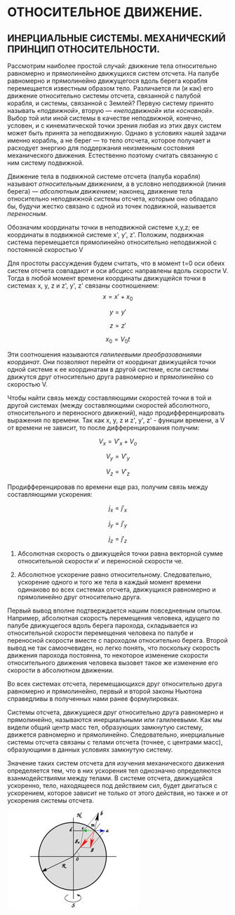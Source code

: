 # __ОТНОСИТЕЛЬНОЕ ДВИЖЕНИЕ.__

 ## __ИНЕРЦИАЛЬНЫЕ СИСТЕМЫ. МЕХАНИЧЕСКИЙ ПРИНЦИП ОТНОСИТЕЛЬНОСТИ.__

Рассмотрим наиболее простой случай:
движение тела относительно равномерно и прямолинейно движущихся систем отсчета. На палубе равномерно и прямолинейно движущегося вдоль берега корабля перемещается известным образом тело. Различается ли (и как) его движение относительно системы отсчета, связанной с палубой корабля, и системы, связанной с Землей? 
Первую систему принято называть _«подвижной»_, вторую — _«неподвижной»_ или _«основной»_. Выбор той или иной системы в качестве неподвижной, конечно, условен, и с кинематической точки зрения любая из этих двух систем может быть принята за неподвижную. Однако в условиях нашей задачи именно корабль, а не берег — то тело отсчета, которое получает и расходует энергию для поддержания неизменным состояния механического движения. Естественно поэтому считать связанную с ним систему подвижной. 

Движение тела в подвижной системе отсчета (палуба корабля) называют _относительным движением_, а в условно неподвижной (линия берега) — _абсолютным движением_; наконец, движение тела относительно неподвижной системы отсчета, которым оно обладало бы, будучи жестко связано с одной из точек подвижной, называется _переносным_. 

Обозначим координаты точки в неподвижной системе x,y,z; ее координаты в подвижной системе x', y', z'. Положим, подвижная система перемещается прямолинейно относительно неподвижной с постоянной скоростью  V

Для простоты рассуждения будем считать, что в момент t=0 оси обеих систем отсчета совпадают и оси абсцисс направлены вдоль скорости V. Тогда в любой момент времени координаты движущейся точки в системах x, y, z и z', y', z' связаны соотношением: 
$$x= x'+x_0$$ 

$$ y=y' $$

$$ z=z' $$

$$ x_0 = V_0t $$

Эти соотношения называются _галилеевыми преобразованиями координат_. Они позволяют перейти от координат движущейся точки одной системе к ее координатам в другой системе, если системы движутся друг относительно друга равномерно и прямолинейно со скоростью V.

Чтобы найти связь между составляющими скоростей точки в той и другой системах (между составляющими скоростей абсолютного, относительного и переносного движений), надо продифференцировать выражения по времени. Так как x, y, z и z', y', z' - функции времени, а V от времени не зависит, то после дифференцирования получим: 

$$ V_x=V'_x+V_o $$

$$ V_y=V'_y $$ 

$$ V_z=V'_z $$ 

Продифференцировав по времени еще раз, получим связь между составляющими ускорения: 

$$ j_x=j'_x $$ 

$$ j_y=j'_y $$ 

$$ j_z=j'_z $$


1. Абсолютная скорость о движущейся точки равна векторной сумме относительной скорости и’ и переносной скорости че. 

2. Абсолютное ускорение равно относительному. Следовательно, ускорение одного и того же тела в каждый момент времени одинаково во всех системах отсчета, движущихся равномерно и прямолинейно друг относительно друга.

  Первый вывод вполне подтверждается нашим повседневным опытом. Например, абсолютная скорость перемещения человека, идущего по палубе движущегося вдоль берега парохода, складывается из относительной скорости перемещения человека по палубе и переносной скорости вместе с пароходом относительно берега. Второй вывод не так самоочевиден, но легко понять, что поскольку скорость движения парохода постоянна, то некоторое изменение скорости относительного движения человека вызовет такое же изменение его скорости в абсолютном движении.

  Во всех системах отсчета, перемещающихся друг относительно друга равномерно и прямолинейно, первый и второй законы Ньютона справедливы в полученных нами ранее формулировках. 

  Системы отсчета, движущиеся друг относительно друга равномерно и прямолинейно, называются инерциальными или галилеевыми. Как мы видели общий центр масс тел, образующих замкнутую систему, движется равномерно и прямолинейно. Следовательно, инерциальные системы отсчета связаны с телами отсчета (точнее, с центрами масс), образующими в данных условиях замкнутую систему. 

  Значение таких систем отсчета для изучения механического движения определяется тем, что в них ускорения тел однозначно определяются взанмодействиями между телами. В системе отсчета, движущейся ускоренно, тело, находящееся под действием сил, будет двигаться с ускорением, которое зависит не только от этого действия, но также и от ускорения системы отсчета.


![](./ima/JL.png)
